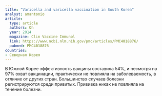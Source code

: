 ```yaml
---
title: "Varicella and varicella vaccination in South Korea"
analyst: amantonio
article:
  type: article
  authors: Oh
  year: 2014
  magazine: Clin Vaccine Immunol
  link: https://www.ncbi.nlm.nih.gov/pmc/articles/PMC4018876/
  pubmed: PMC4018876
countries:
- Северная Корея
---
```


В Южной Корее эффективность вакцины составила 54%, и несмотря на 97% охват вакцинации, практически не повлияла на заболеваемость, в отличие от других стран. Большинство случаев болезни регистрируются среди привитых. Прививка никак не повлияла на течение болезни.
